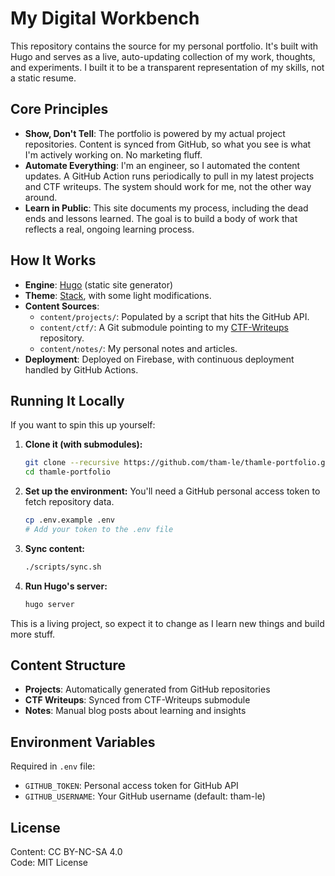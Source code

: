 # My Digital Workbench

This repository contains the source for my personal portfolio. It's built with Hugo and serves as a live, auto-updating collection of my work, thoughts, and experiments. I built it to be a transparent representation of my skills, not a static resume.

## Core Principles

- **Show, Don't Tell**: The portfolio is powered by my actual project repositories. Content is synced from GitHub, so what you see is what I'm actively working on. No marketing fluff.
- **Automate Everything**: I'm an engineer, so I automated the content updates. A GitHub Action runs periodically to pull in my latest projects and CTF writeups. The system should work for me, not the other way around.
- **Learn in Public**: This site documents my process, including the dead ends and lessons learned. The goal is to build a body of work that reflects a real, ongoing learning process.

## How It Works

- **Engine**: [Hugo](https://gohugo.io/) (static site generator)
- **Theme**: [Stack](https://github.com/CaiJimmy/hugo-theme-stack), with some light modifications.
- **Content Sources**:
    - `content/projects/`: Populated by a script that hits the GitHub API.
    - `content/ctf/`: A Git submodule pointing to my [CTF-Writeups](https://github.com/tham-le/CTF-Writeups) repository.
    - `content/notes/`: My personal notes and articles.
- **Deployment**: Deployed on Firebase, with continuous deployment handled by GitHub Actions.

## Running It Locally

If you want to spin this up yourself:

1.  **Clone it (with submodules):**
    ```bash
    git clone --recursive https://github.com/tham-le/thamle-portfolio.git
    cd thamle-portfolio
    ```

2.  **Set up the environment:**
    You'll need a GitHub personal access token to fetch repository data.
    ```bash
    cp .env.example .env
    # Add your token to the .env file
    ```

3.  **Sync content:**
    ```bash
    ./scripts/sync.sh
    ```

4.  **Run Hugo's server:**
    ```bash
    hugo server
    ```

This is a living project, so expect it to change as I learn new things and build more stuff.

## Content Structure

- **Projects**: Automatically generated from GitHub repositories
- **CTF Writeups**: Synced from CTF-Writeups submodule
- **Notes**: Manual blog posts about learning and insights

## Environment Variables

Required in `.env` file:
- `GITHUB_TOKEN`: Personal access token for GitHub API
- `GITHUB_USERNAME`: Your GitHub username (default: tham-le)

## License

Content: CC BY-NC-SA 4.0  
Code: MIT License
